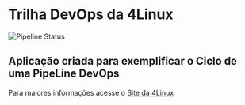 # Trilha DevOps da 4Linux

<!-- Altere a Flag abaixo com sua URL do seu usuário do Github -->

![Pipeline Status](https://github.com/geninhocell/DevOpsLab-HelloWorld/actions/workflows/pipeline.yml/badge.svg) 


## Aplicação criada para exemplificar o Ciclo de uma PipeLine DevOps


Para maiores informações acesse o [Site da 4Linux](https://www.4linux.com.br/cursos/devops)
